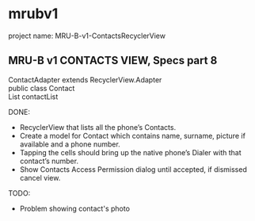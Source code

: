 # mrubv1
project name: MRU-B-v1-ContactsRecyclerView

MRU-B v1 CONTACTS VIEW, Specs part 8 
------------------------------------
ContactAdapter extends RecyclerView.Adapter  
public class Contact  
List<Contact> contactList   
  
DONE:
+ RecyclerView that lists all the phone’s Contacts. 
+ Create a model for Contact which contains name, surname, picture if available and a phone number.
+ Tapping the cells should bring up the native phone’s Dialer with that contact’s number. 
+ Show Contacts Access Permission dialog until accepted, if dismissed cancel view.

TODO:
- Problem showing contact's photo
